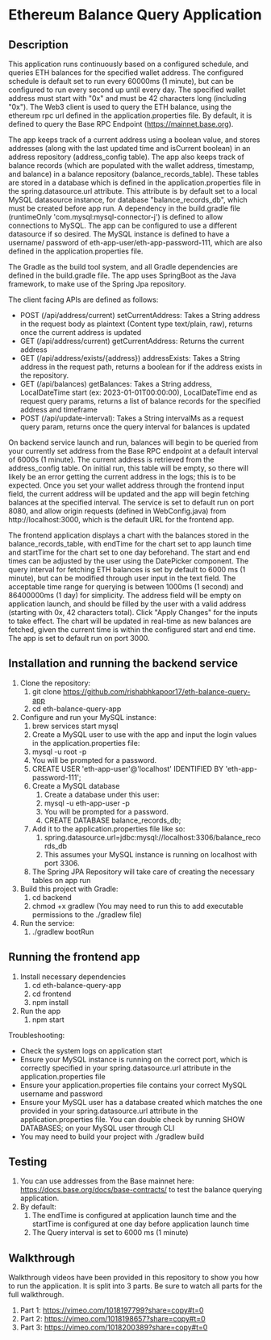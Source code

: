 # Ethereum Balance Query Application

## Description
This application runs continuously based on a configured schedule, and queries ETH balances for the specified
wallet address. The configured schedule is default set to run every 60000ms (1 minute), but can be configured
to run every second up until every day. The specified wallet address must start with "0x" and must be 42 characters long 
(including "0x"). The Web3 client is used to query the ETH balance, using the ethereum rpc url defined in the 
application.properties file. By default, it is defined to query the Base RPC Endpoint (https://mainnet.base.org).

The app keeps track of a current address using a boolean value, and stores addresses (along with the last updated time 
and isCurrent boolean) in an address repository (address_config table). The app also keeps track of balance records (which are 
populated with the wallet address, timestamp, and balance) in a balance repository (balance_records_table). These tables 
are stored in a database which is defined in the application.properties file in the spring.datasource.url attribute. 
This attribute is by default set to a local MySQL datasource instance, for database "balance_records_db", which must be created 
before app run. A dependency in the build.gradle file (runtimeOnly 'com.mysql:mysql-connector-j') is defined to allow connections to MySQL. 
The app can be configured to use a different datasource if so desired. The MySQL instance is defined to have a username/
password of eth-app-user/eth-app-password-111, which are also defined in the application.properties file. 

The Gradle as the build tool system, and all Gradle dependencies are defined in the build.gradle file. 
The app uses SpringBoot as the Java framework, to make use of the Spring Jpa repository.

The client facing APIs are defined as follows:
- POST (/api/address/current) setCurrentAddress: Takes a String address in the request body as plaintext (Content type text/plain, raw), returns once the current address is updated
- GET (/api/address/current) getCurrentAddress: Returns the current address
- GET (/api/address/exists/{address}) addressExists: Takes a String address in the request path, returns a boolean for if the address exists in the repository.
- GET (/api/balances) getBalances: Takes a String address, LocalDateTime start (ex: 2023-01-01T00:00:00), LocalDateTime end as request query params, returns a list of balance records for the specified address and timeframe
- POST (/api/update-interval): Takes a String intervalMs as a request query param, returns once the query interval for balances is updated

On backend service launch and run, balances will begin to be queried from your currently set address from the Base RPC endpoint at a default interval of 6000s (1 minute). The current address
is retrieved from the address_config table. On initial run, this table will be empty, so there will likely be an error getting the current address in the logs; this is to be expected. Once you
set your wallet address through the frontend input field, the current address will be updated and the app will begin fetching balances at the specified interval. The service is set to default run on port 8080, and allow origin requests (defined in WebConfig.java) from http://localhost:3000, which is the default URL for the frontend app. 

The frontend application displays a chart with the balances stored in the balance_records_table, with endTime for the chart set to app launch time and startTime
for the chart set to one day beforehand. The start and end times can be adjusted by the user using the DatePicker component. The query interval for fetching ETH balances is set by default to 6000 ms (1 minute), but can be modified through user input in the text field. The acceptable time range for querying is between 1000ms (1 second) and 86400000ms (1 day) for simplicity. The address field will be empty on application launch, and should be filled by the user with a valid address (starting with 0x, 42 characters total). Click "Apply Changes" for the inputs to take effect. The chart will be updated in real-time as new balances are fetched, given the current time is within the configured start and end time. The app is set to default run on port 3000.

## Installation and running the backend service
1. Clone the repository:
   1. git clone https://github.com/rishabhkapoor17/eth-balance-query-app
   2. cd eth-balance-query-app
2. Configure and run your MySQL instance:
   1. brew services start mysql
   2. Create a MySQL user to use with the app and input the login values in the application.properties file:
   3. mysql -u root -p
   4. You will be prompted for a password.
   5. CREATE USER 'eth-app-user'@'localhost' IDENTIFIED BY 'eth-app-password-111';
   1. Create a MySQL database
      1. Create a database under this user:
      2. mysql -u eth-app-user -p
      3. You will be prompted for a password.
      4. CREATE DATABASE balance_records_db;
   2. Add it to the application.properties file like so:
      1. spring.datasource.url=jdbc:mysql://localhost:3306/balance_records_db
      2. This assumes your MySQL instance is running on localhost with port 3306. 
   3. The Spring JPA Repository will take care of creating the necessary tables on app run
3. Build this project with Gradle:
   1. cd backend
   2. chmod +x gradlew (You may need to run this to add executable permissions to the ./gradlew file)
4. Run the service:
   1. ./gradlew bootRun

## Running the frontend app
1. Install necessary dependencies
   1. cd eth-balance-query-app
   2. cd frontend
   3. npm install
2. Run the app
   1. npm start

Troubleshooting:
- Check the system logs on application start
- Ensure your MySQL instance is running on the correct port, which is correctly specified in your spring.datasource.url attribute in the application.properties file
- Ensure your application.properties file contains your correct MySQL username and password
- Ensure your MySQL user has a database created which matches the one provided in your spring.datasource.url attribute in the application.properties file. You can double check by running SHOW DATABASES; on your MySQL user through CLI
- You may need to build your project with ./gradlew build

## Testing
1. You can use addresses from the Base mainnet here: https://docs.base.org/docs/base-contracts/ to test the balance querying application.
2. By default:
   1. The endTime is configured at application launch time and the startTime is configured at one day before application launch time
   2. The Query interval is set to 6000 ms (1 minute)
   
## Walkthrough
Walkthrough videos have been provided in this repository to show you how to run the application. It is split into 3 parts. Be sure to watch all parts for the full walkthrough.
1. Part 1: https://vimeo.com/1018197799?share=copy#t=0
2. Part 2: https://vimeo.com/1018198657?share=copy#t=0
3. Part 3: https://vimeo.com/1018200389?share=copy#t=0
